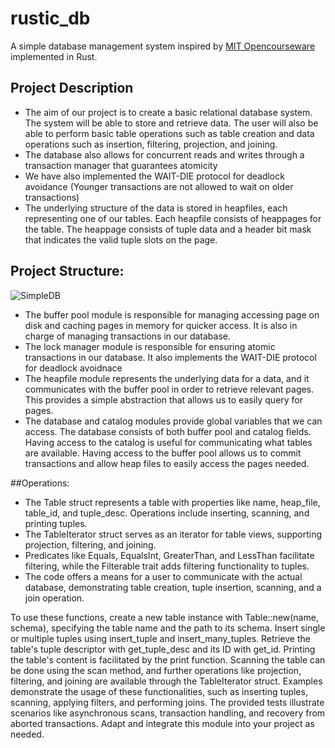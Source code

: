 # rustic_db
A simple database management system inspired by [MIT Opencourseware](https://ocw.mit.edu/courses/6-830-database-systems-fall-2010/) implemented in Rust.

## Project Description
- The aim of our project is to create a basic relational database system. The system will be able to store and retrieve data. The user will also be able to perform basic table operations such as table creation and data operations such as insertion, filtering, projection, and joining.
- The database also allows for concurrent reads and writes through a transaction manager that guarantees atomicity
- We have also implemented the WAIT-DIE protocol for deadlock avoidance (Younger transactions are not allowed to wait on older transactions)
- The underlying structure of the data is stored in heapfiles, each representing one of our tables. Each heapfile consists of heappages for the table. The heappage consists of tuple data and a header bit mask that indicates the valid tuple slots on the page.

## Project Structure:
![SimpleDB](https://github.com/Jeffroyang/rustic_db/assets/82118995/2213c564-6b7c-4b62-99fb-0c298aebdf16)
- The buffer pool module is responsible for managing accessing page on disk and caching pages in memory for quicker access. It is also in charge of managing transactions in our database.
- The lock manager module is responsible for ensuring atomic transactions in our database. It also implements the WAIT-DIE protocol for deadlock avoidnace
- The heapfile module represents the underlying data for a data, and it communicates with the buffer pool in order to retrieve relevant pages. This provides a simple abstraction that allows us to easily query for pages.
- The database and catalog modules provide global variables that we can access. The database consists of both buffer pool and catalog fields. Having access to the catalog is useful for communicating what tables are available. Having access to the buffer pool allows us to commit transactions and allow heap files to easily access the pages needed.


##Operations:
 - The Table struct represents a table with properties like name, heap_file, table_id, and tuple_desc. Operations include inserting, scanning, and printing tuples.
 - The TableIterator struct serves as an iterator for table views, supporting projection, filtering, and joining.
 - Predicates like Equals, EqualsInt, GreaterThan, and LessThan facilitate filtering, while the Filterable trait adds filtering functionality to tuples.
 - The code offers a means for a user to communicate with the actual database, demonstrating table creation, tuple insertion, scanning, and a join operation.

To use these functions, create a new table instance with Table::new(name, schema), specifying the table name and the path to its schema. Insert single or multiple tuples using insert_tuple and insert_many_tuples. Retrieve the table's tuple descriptor with get_tuple_desc and its ID with get_id. Printing the table's content is facilitated by the print function. Scanning the table can be done using the scan method, and further operations like projection, filtering, and joining are available through the TableIterator struct. Examples demonstrate the usage of these functionalities, such as inserting tuples, scanning, applying filters, and performing joins. The provided tests illustrate scenarios like asynchronous scans, transaction handling, and recovery from aborted transactions. Adapt and integrate this module into your project as needed.
